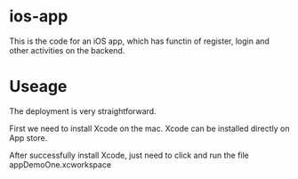 # ios-app
This is the code for an iOS app, which has functin of register, login and other activities on the backend.

# Useage
The deployment is very straightforward.

First we need to install Xcode on the mac. Xcode can be installed directly on App store.

After successfully install Xcode, just need to click and run the file appDemoOne.xcworkspace
